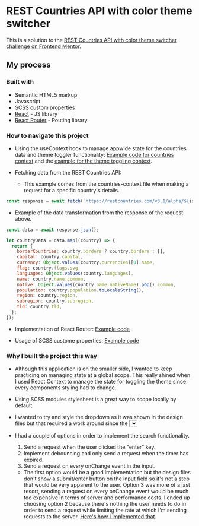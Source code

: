 # REST Countries API with color theme switcher

This is a solution to the [REST Countries API with color theme switcher challenge on Frontend Mentor](https://www.frontendmentor.io/challenges/rest-countries-api-with-color-theme-switcher-5cacc469fec04111f7b848ca).

## My process

### Built with

- Semantic HTML5 markup
- Javascript
- SCSS custom properties
- [React](https://reactjs.org/) - JS library
- [React Router](https://reactrouter.com/en/main) - Routing library

### How to navigate this project

- Using the useContext hook to manage appwide state for the countries data and theme toggler functionality: [Example code for countries context](https://github.com/aljayy/countries-project/blob/main/src/context/countries-context.js) and the [example for the theme toggling context](https://github.com/aljayy/countries-project/blob/main/src/context/theme-context.js).

- Fetching data from the REST Countries API:
  - This example comes from the countries-context file when making a request for a specific country's details.

```js
const response = await fetch(`https://restcountries.com/v3.1/alpha/${id}`);
```

- Example of the data transformation from the response of the request above.

```js
const data = await response.json();

let countryData = data.map((country) => {
  return {
    borderCountries: country.borders ? country.borders : [],
    capital: country.capital,
    currency: Object.values(country.currencies)[0].name,
    flag: country.flags.svg,
    languages: Object.values(country.languages),
    name: country.name.common,
    native: Object.values(country.name.nativeName).pop().common,
    population: country.population.toLocaleString(),
    region: country.region,
    subregion: country.subregion,
    tld: country.tld,
  };
});
```

- Implementation of React Router: [Example code](https://github.com/aljayy/countries-project/blob/main/src/App.js)

- Usage of SCSS custome properties: [Example code](https://github.com/aljayy/countries-project/blob/main/src/_variables.module.scss)

### Why I built the project this way

- Although this application is on the smaller side, I wanted to keep practicing on managing state at a global scope. This really shined when I used React Context to manage the state for toggling the theme since every components styling had to change.
- Using SCSS modules stylesheet is a great way to scope locally by default.
- I wanted to try and style the dropdown as it was shown in the design files but that required a work around since the <select> element wouldn't allow such stylings. While it worked, I'd probably use Material UI next time to achieve this.
- I had a couple of options in order to implement the search functionality.

  1. Send a request when the user clicked the "enter" key.
  2. Implement debouncing and only send a request when the timer has expired.
  3. Send a request on every onChange event in the input.

  - The first option would be a good implementation but the design files don't show a submit/enter button on the input field so it's not a step that would be very apparent to the user. Option 3 was more of a last resort, sending a request on every onChange event would be much too expensive in terms of server and performance costs. I ended up choosing option 2 because there's nothing the user needs to do in order to send a request while limiting the rate at which I'm sending requests to the server. [Here's how I implemented that](https://github.com/aljayy/countries-project/blob/main/src/context/countries-context.js#L63-L87).

